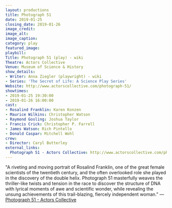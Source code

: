 ```yaml
---
layout: productions
title: Photograph 51
date: 2019-01-25
closing_date: 2019-01-26
image_credit:
image_alt:
image_caption:
category: play
featured_image:
playbill:
Title: Photograph 51 (play) - wiki
Theatre: Actors Collective
Venue: Museum of Science & History
show_details:
- Writer: Anna Ziegler (playwright) - wiki
- Series: 'The Secret of Life: A Science Play Series'
Website: http://www.actorscollective.com/photograph-51/
showtimes:
- 2019-01-25 19:30:00
- 2019-01-26 16:00:00
cast:
- Rosalind Franklin: Karen Konzen
- Maurice Wilkins: Christopher Watson
- Raymond Gosling: Joshua Taylor
- Francis Crick: Christopher P. Farrell
- James Watson: Rich Pintello
- Donald Caspar: Mitchell Wohl
crew:
- Director: Caryl Butterley
external_links:
  Photograph 51 - Actors Collective: http://www.actorscollective.com/photograph-51/
---
```

"A riveting and moving portrait of Rosalind Franklin, one of the great female scientists of the twentieth century, and the often overlooked role she played in the discovery of the double helix. Photograph 51 masterfully weaves the thriller-like twists and tension in the race to discover the structure of DNA with lyrical moments of awe and scientific wonder, while revealing the unsung achievements of this trail-blazing, fiercely independent woman." — [Photograph 51 - Actors Collective](http://www.actorscollective.com/photograph-51/)

